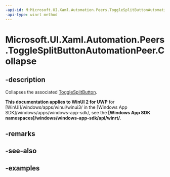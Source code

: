 ```yaml
---
-api-id: M:Microsoft.UI.Xaml.Automation.Peers.ToggleSplitButtonAutomationPeer.Collapse
-api-type: winrt method
---
```


# Microsoft.UI.Xaml.Automation.Peers.ToggleSplitButtonAutomationPeer.Collapse

<!--
public void Collapse ();
-->

## -description

Collapses the associated [ToggleSplitButton](../microsoft.ui.xaml.controls/togglesplitbutton.md).

**This documentation applies to WinUI 2 for UWP** for [WinUI]/windows/apps/winui/winui3/ in the [Windows App SDK]/windows/apps/windows-app-sdk/, see the **[Windows App SDK namespaces]/windows/windows-app-sdk/api/winrt/**.

## -remarks

## -see-also

## -examples
